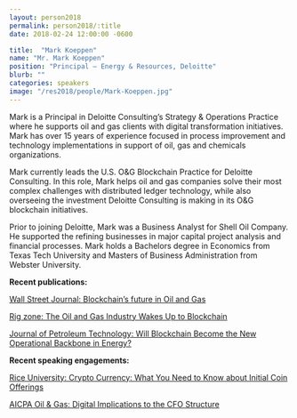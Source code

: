 ```yaml
---
layout: person2018
permalink: person2018/:title
date: 2018-02-24 12:00:00 -0600

title:  "Mark Koeppen"
name: "Mr. Mark Koeppen"
position: "Principal – Energy & Resources, Deloitte"
blurb: ""
categories: speakers
image: "/res2018/people/Mark-Koeppen.jpg"
---
```

Mark is a Principal in Deloitte Consulting’s Strategy & Operations Practice where he supports oil and gas clients with digital
transformation initiatives. Mark has over 15 years of experience focused in process improvement and technology
implementations in support of oil, gas and chemicals organizations.

Mark currently leads the U.S. O&G Blockchain Practice for Deloitte Consulting. In this role, Mark helps oil and gas
companies solve their most complex challenges with distributed ledger technology, while also overseeing the investment
Deloitte Consulting is making in its O&G blockchain initiatives.

Prior to joining Deloitte, Mark was a Business Analyst for Shell Oil Company. He supported the refining businesses in major
capital project analysis and financial processes. Mark holds a Bachelors degree in Economics from Texas Tech University
and Masters of Business Administration from Webster University.

**Recent publications:**

[Wall Street Journal: Blockchain’s future in Oil and Gas](http://deloitte.wsj.com/cio/2017/06/14/blockchains-future-in-oil-and-gas/)

[Rig zone: The Oil and Gas Industry Wakes Up to Blockchain](https://www.rigzone.com/news/the_oil_and_gas_industry_wakes_up_to_blockchain-14-dec-2017-152805-article/?all=hg2)

[Journal of Petroleum Technology: Will Blockchain Become the New Operational Backbone in Energy?](https://www.spe.org/en/jpt/jpt-article-detail/?art=4108) 

**Recent speaking engagements:**

[Rice University: Crypto Currency: What You Need to Know about Initial Coin Offerings](https://www.riceeo.com/event-2818551) 

[AICPA Oil & Gas: Digital Implications to the CFO Structure](http://media.aicpastore.com/Publication/ConferenceDocs/2016-OIL-Brochure.pdf)
